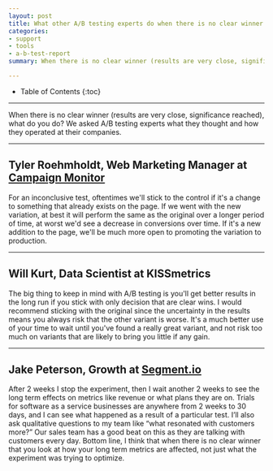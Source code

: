 ```yaml
---
layout: post
title: What other A/B testing experts do when there is no clear winner
categories:
- support
- tools
- a-b-test-report
summary: When there is no clear winner (results are very close, significance reached), what do you do?

---
```

* Table of Contents
{:toc}
* * *

When there is no clear winner (results are very close, significance reached), what  do you do? We asked A/B testing experts what they thought and how they operated at their companies.

* * *

## Tyler Roehmholdt, Web Marketing Manager at [Campaign Monitor][campaign-monitor]

For an inconclusive test, oftentimes we'll stick to the control if it's a change to something that already exists on the page. If we went with the new variation, at best it will perform the same as the original over a longer period of time, at worst we'd see a decrease in conversions over time. If it's a new addition to the page, we'll be much more open to promoting the variation to production.

* * *

## Will Kurt, Data Scientist at KISSmetrics

The big thing to keep in mind with A/B testing is you'll get better results in the long run if you stick with only decision that are clear wins. I would recommend sticking with the original since the uncertainty in the results means you always risk that the other variant is worse. It's a much better use of your time to wait until you've found a really great variant, and not risk too much on variants that are likely to bring you little if any gain.

* * *

## Jake Peterson, Growth at [Segment.io][segment-io]

After 2 weeks I stop the experiment, then I wait another 2 weeks to see the long term effects on metrics like revenue or what plans they are on. Trials for software as a service businesses are anywhere from 2 weeks to 30 days, and I can see what happened as a result of a particular test. I’ll also ask qualitative questions to my team like “what resonated with customers more?” Our sales team has a good beat on this as they are talking with customers every day. Bottom line, I think that when there is no clear winner that you look at how your long term metrics are affected, not just what the experiment was trying to optimize.

[campaign-monitor]: http://www.campaignmonitor.com/
[segment-io]: http://segment.io
